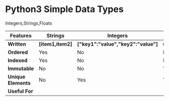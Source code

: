 # Python3 Simple Data Types
Integers,Strings,Floats

| <b>Features</b> | <b>Strings</b> | <b>Integers</b> | <b>Floats</b> |
| --- | --- | --- | --- |
|<b>Written</b>| <b>[item1,item2]</b> | <b>["key1":"value","key2":"value"]</b> | <b>{item1,item2}</b> | 
|<b>Ordered</b> | Yes | No | No | 
|<b>Indexed</b>| Yes | No | No | 
|<b>Immutable</b> | No | No | Yes | 
|<b>Unique Elements</b> | No | Yes | Yes | 
|<b>Useful For</b>||||
